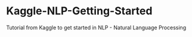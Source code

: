 # Kaggle-NLP-Getting-Started
Tutorial from Kaggle to get started in NLP - Natural Language Processing

